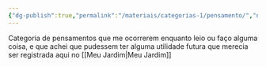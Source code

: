 ```yaml
---
{"dg-publish":true,"permalink":"/materiais/categorias-1/pensamento/","noteIcon":""}
---
```


Categoria de pensamentos que me ocorrerem enquanto leio ou faço alguma coisa, e que achei que pudessem ter alguma utilidade futura que merecia ser registrada aqui no [[Meu Jardim\|Meu Jardim]]